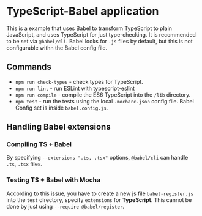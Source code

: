 # TypeScript-Babel application

This is a example that uses Babel to transform TypeScript to plain JavaScript, and uses TypeScript for just type-checking. It is recommended to be set via `@babel/cli`. Babel looks for `.js` files by default, but this is not configurable withn the Babel config file.

## Commands

- `npm run check-types` - check types for TypeScript.
- `npm run lint` - run ESLint with typescript-eslint
- `npm run compile` - compile the ES6 TypeScript into the `/lib` directory.
- `npm test` - run the tests using the local `.mocharc.json` config file. Babel Config set is inside `babel.config.js`.

## Handling Babel extensions

### Compiling TS + Babel

By specifying `--extensions ".ts, .tsx"` options, `@babel/cli` can handle `.ts`, `.tsx` files.

### Testing TS + Babel with Mocha

According to this [issue](https://github.com/babel/babel/issues/8962), you have to create a new js file `babel-register.js` into the `test` directory, specify `extensions` for **TypeScript**. This cannot be done by just using `--require @babel/register`.
